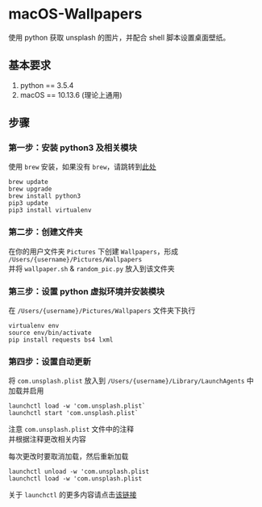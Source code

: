 # macOS-Wallpapers

使用 python 获取 unsplash 的图片，并配合 shell 脚本设置桌面壁纸。

## 基本要求
1. python == 3.5.4
2. macOS == 10.13.6 (理论上通用)

## 步骤

### 第一步：安装 python3 及相关模块
使用 `brew` 安装，如果没有 `brew`，请跳转到[此处](https://brew.sh)
```
brew update
brew upgrade
brew install python3
pip3 update
pip3 install virtualenv
```

### 第二步：创建文件夹
在你的用户文件夹 `Pictures` 下创建 `Wallpapers`，形成 `/Users/{username}/Pictures/Wallpapers`  
并将 `wallpaper.sh` & `random_pic.py` 放入到该文件夹

### 第三步：设置 python 虚拟环境并安装模块
在 `/Users/{username}/Pictures/Wallpapers` 文件夹下执行
```
virtualenv env
source env/bin/activate
pip install requests bs4 lxml
```

### 第四步：设置自动更新
将 `com.unsplash.plist` 放入到 `/Users/{username}/Library/LaunchAgents` 中
加载并启用
```
launchctl load -w 'com.unsplash.plist`
launchctl start 'com.unsplash.plist`
```
注意 `com.unsplash.plist` 文件中的注释  
并根据注释更改相关内容  

每次更改时要取消加载，然后重新加载
```
launchctl unload -w 'com.unsplash.plist
launchctl load -w 'com.unsplash.plist
```

关于 `launchctl` 的更多内容请点击[该链接](https://www.jianshu.com/p/4addd9b455f2)


